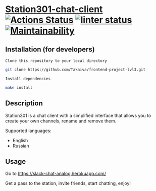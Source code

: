 # [Station301-chat-client](https://slack-chat-analog.herokuapp.com/) [![Actions Status](https://github.com/Takaiva/frontend-project-12/workflows/hexlet-check/badge.svg)](https://github.com/Takaiva/frontend-project-12/actions) [![linter status](https://github.com/Takaiva/frontend-project-12/actions/workflows/linter-check.yml/badge.svg)](https://github.com/Takaiva/frontend-project-12/actions/workflows/linter-check.yml) [![Maintainability](https://api.codeclimate.com/v1/badges/5a587ddc24fc18e9dd63/maintainability)](https://codeclimate.com/github/Takaiva/frontend-project-12/maintainability)

## Installation (for developers)

`Clone this repository to your local directory`

```sh
git clone https://github.com/Takaiva/frontend-project-lvl3.git
```

`Install dependencies`

```sh
make install
```

## Description

Station301 is a chat client with a simplified interface that allows you to create your own channels, rename and remove them.

Supported languages:

* English
* Russian

## Usage

Go to https://slack-chat-analog.herokuapp.com/

Get a pass to the station, invite friends, start chatting, enjoy!
